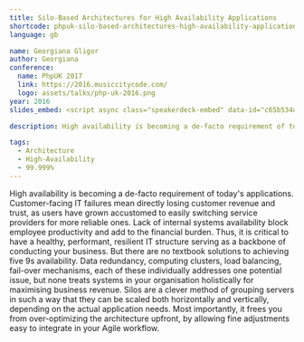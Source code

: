 ```yaml
---
title: Silo-Based Architectures for High Availability Applications
shortcode: phpuk-silo-based-architectures-high-availability-applications
language: gb

name: Georgiana Gligor
author: Georgiana
conference:
  name: PhpUK 2017
  link: https://2016.musiccitycode.com/
  logo: assets/talks/php-uk-2016.png
year: 2016
slides_embed: <script async class="speakerdeck-embed" data-id="c65b534d33674814bed9237fded7963e" data-ratio="1.77777777777778" src="//speakerdeck.com/assets/embed.js"></script>

description: High availability is becoming a de-facto requirement of today's applications. Customer-facing IT failures mean directly losing customer revenue and trust, yet there are no textbook solutions to achieving five 9s availability. Silos are a clever method of grouping servers in such a way that they can be scaled both horizontally and vertically, depending on the actual application needs.

tags:
  - Architecture
  - High-Availability
  - 99.999%
---
```


High availability is becoming a de-facto requirement of today's applications. Customer-facing IT failures mean directly losing customer revenue and trust, as users have grown accustomed to easily switching service providers for more reliable ones. Lack of internal systems availability block employee productivity and add to the financial burden. Thus, it is critical to have a healthy, performant, resilient IT structure serving as a backbone of conducting your business. But there are no textbook solutions to achieving five 9s availability. Data redundancy, computing clusters, load balancing, fail-over mechanisms, each of these individually addresses one potential issue, but none treats systems in your organisation holistically for maximising business revenue. Silos are a clever method of grouping servers in such a way that they can be scaled both horizontally and vertically, depending on the actual application needs. Most importantly, it frees you from over-optimizing the architecture upfront, by allowing fine adjustments easy to integrate in your Agile workflow.
